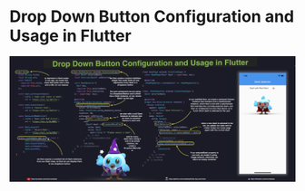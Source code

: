 # Drop Down Button Configuration and Usage in Flutter

![](drop-down-button-configuration-and-usage-in-flutter.jpg)
